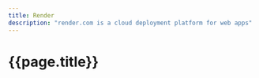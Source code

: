 ```yaml
---
title: Render
description: "render.com is a cloud deployment platform for web apps"
---
```



# {{page.title}}
